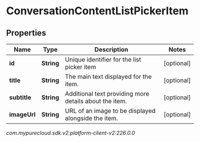 # ConversationContentListPickerItem


## Properties

| Name | Type | Description | Notes |
| ------------ | ------------- | ------------- | ------------- |
| **id** | **String** | Unique identifier for the list picker item |  [optional] |
| **title** | **String** | The main text displayed for the item. |  [optional] |
| **subtitle** | **String** | Additional text providing more details about the item. |  [optional] |
| **imageUrl** | **String** | URL of an image to be displayed alongside the item. |  [optional] |




_com.mypurecloud.sdk.v2:platform-client-v2:226.0.0_
